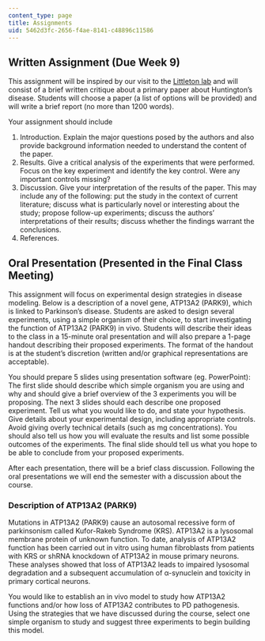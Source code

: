 ```yaml
---
content_type: page
title: Assignments
uid: 5462d3fc-2656-f4ae-8141-c48896c11586
---
```


Written Assignment (Due Week 9)
-------------------------------

This assignment will be inspired by our visit to the [Littleton lab](http://web.mit.edu/flybrain/littletonlab/2012%20Lab%20Website/) and will consist of a brief written critique about a primary paper about Huntington’s disease. Students will choose a paper (a list of options will be provided) and will write a brief report (no more than 1200 words).

Your assignment should include

1.  Introduction. Explain the major questions posed by the authors and also provide background information needed to understand the content of the paper.
2.  Results. Give a critical analysis of the experiments that were performed. Focus on the key experiment and identify the key control. Were any important controls missing?
3.  Discussion. Give your interpretation of the results of the paper. This may include any of the following: put the study in the context of current literature; discuss what is particularly novel or interesting about the study; propose follow-up experiments; discuss the authors’ interpretations of their results; discuss whether the findings warrant the conclusions.
4.  References.

Oral Presentation (Presented in the Final Class Meeting)
--------------------------------------------------------

This assignment will focus on experimental design strategies in disease modeling. Below is a description of a novel gene, ATP13A2 (PARK9), which is linked to Parkinson’s disease. Students are asked to design several experiments, using a simple organism of their choice, to start investigating the function of ATP13A2 (PARK9) in vivo. Students will describe their ideas to the class in a 15-minute oral presentation and will also prepare a 1-page handout describing their proposed experiments. The format of the handout is at the student’s discretion (written and/or graphical representations are acceptable).

You should prepare 5 slides using presentation software (eg. PowerPoint): The first slide should describe which simple organism you are using and why and should give a brief overview of the 3 experiments you will be proposing. The next 3 slides should each describe one proposed experiment. Tell us what you would like to do, and state your hypothesis. Give details about your experimental design, including appropriate controls. Avoid giving overly technical details (such as mg concentrations). You should also tell us how you will evaluate the results and list some possible outcomes of the experiments. The final slide should tell us what you hope to be able to conclude from your proposed experiments.

After each presentation, there will be a brief class discussion. Following the oral presentations we will end the semester with a discussion about the course.

### Description of ATP13A2 (PARK9)

Mutations in ATP13A2 (PARK9) cause an autosomal recessive form of parkinsonism called Kufor-Rakeb Syndrome (KRS). ATP13A2 is a lysosomal membrane protein of unknown function. To date, analysis of ATP13A2 function has been carried out in vitro using human fibroblasts from patients with KRS or shRNA knockdown of ATP13A2 in mouse primary neurons. These analyses showed that loss of ATP13A2 leads to impaired lysosomal degradation and a subsequent accumulation of α-synuclein and toxicity in primary cortical neurons.

You would like to establish an in vivo model to study how ATP13A2 functions and/or how loss of ATP13A2 contributes to PD pathogenesis. Using the strategies that we have discussed during the course, select one simple organism to study and suggest three experiments to begin building this model.